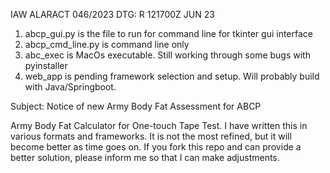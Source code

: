 IAW ALARACT 046/2023
DTG: R 121700Z JUN 23

1. abcp_gui.py is the file to run for command line for tkinter gui interface
2. abcp_cmd_line.py is command line only
3. abc_exec is MacOs executable. Still working through some bugs with pyinstaller
4. web_app is pending framework selection and setup. Will probably build with Java/Springboot.

Subject: Notice of new Army Body Fat Assessment for ABCP

Army Body Fat Calculator for One-touch Tape Test. I have written this in various formats and frameworks. It is not the most 
refined, but it will become better as time goes on. If you fork this repo and can provide a better solution, please inform 
me so that I can make adjustments.
